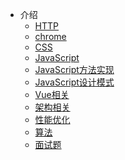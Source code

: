 <!-- docs/_sidebar.md -->
* 介绍
    * [HTTP](/http/README.md)
    * [chrome](/chrome/README.md)
    * [CSS](/css/README.md)
    * [JavaScript](/javascript/README.md)
    * [JavaScript方法实现](/method/README.md)
    * [JavaScript设计模式](design/README.md)
    * [Vue相关](/vue/README.md)
    * [架构相关](/framework/README.md)
    * [性能优化](/performance/README.md)
    * [算法](algorithm/README.md)
    * [面试题](/interview/README.md)
